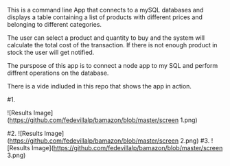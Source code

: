 This is a command line App that connects to a mySQL databases and displays a table containing a list of products with different prices and belonging to different categories.

The user can select a product and quantity to buy and the system will calculate the total cost of the transaction. If there is not enough product in stock the user will get notified. 

The purspose of this app is to connect a node app to my SQL and perform diffrent operations on the database. 

There is a vide indluded in this repo that shows the app in action.

#1.

![Results Image](https://github.com/fedevillalp/bamazon/blob/master/screen 1.png)

#2.
![Results Image](https://github.com/fedevillalp/bamazon/blob/master/screen 2.png)
#3.
![Results Image](https://github.com/fedevillalp/bamazon/blob/master/screen 3.png)